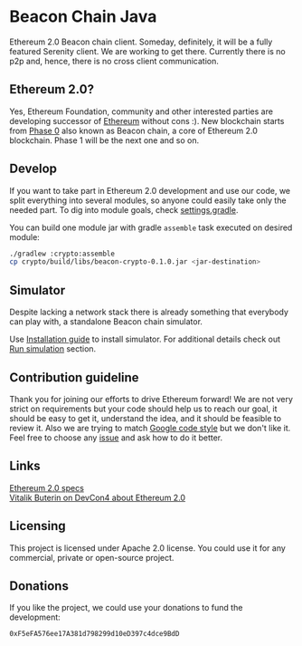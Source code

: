 # Beacon Chain Java
Ethereum 2.0 Beacon chain client. Someday, definitely, it will be a fully featured Serenity client. We are working to get there. Currently there is no p2p and, hence, there is no cross client communication.
 
## Ethereum 2.0?
Yes, Ethereum Foundation, community and other interested parties are developing successor of [Ethereum](https://ethereum.org/) without cons :).
New blockchain starts from [Phase 0](https://github.com/ethereum/eth2.0-specs/blob/master/specs/core/0_beacon-chain.md) also known as Beacon chain, a core of Ethereum 2.0 blockchain. Phase 1 will be the next one and so on.

## Develop
If you want to take part in Ethereum 2.0 development and use our code, we split everything into several modules, so anyone could easily take only the needed part. To dig into module goals, check [settings.gradle](settings.gradle). 

You can build one module jar with gradle `assemble` task executed on desired module:
```bash
./gradlew :crypto:assemble
cp crypto/build/libs/beacon-crypto-0.1.0.jar <jar-destination>
``` 

## Simulator
Despite lacking a network stack there is already something that everybody can play with, a standalone Beacon chain simulator.

Use [Installation guide](https://github.com/harmony-dev/beacon-chain-java/wiki/Beacon-chain-simulator#installation-guide) to install simulator. For additional details check out [Run simulation](https://github.com/harmony-dev/beacon-chain-java/wiki/Beacon-chain-simulator#run-simulation) section.

## Contribution guideline
Thank you for joining our efforts to drive Ethereum forward! 
We are not very strict on requirements but your code should help us to reach our goal, it should be easy to get it, understand the idea, and it should be feasible to review it. Also we are trying to match [Google code style](https://google.github.io/styleguide/javaguide.html) but we don't like it. Feel free to choose any [issue](https://github.com/harmony-dev/beacon-chain-java/issues) and ask how to do it better.  

## Links
[Ethereum 2.0 specs](https://github.com/ethereum/eth2.0-specs)  
[Vitalik Buterin on DevCon4 about Ethereum 2.0](https://slideslive.com/38911602/latest-of-ethereum)
 

## Licensing
This project is licensed under Apache 2.0 license. You could use it for any commercial, private or open-source project.

## Donations
If you like the project, we could use your donations to fund the development:

`0xF5eFA576ee17A381d798299d10eD397c4dce9BdD`
